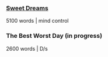 ### [Sweet Dreams](https://ryanxgrace.github.io/Stories/sweet_dreams.html)
5100 words | mind control

### The Best Worst Day (in progress)
2600 words | D/s
